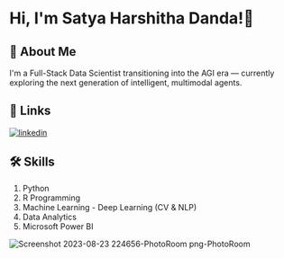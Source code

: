 # Hi, I'm Satya Harshitha Danda!👋

## 🚀 About Me
I'm a Full-Stack Data Scientist transitioning into the AGI era — currently exploring the next generation of intelligent, multimodal agents.

## 🔗 Links
[![linkedin](https://img.shields.io/badge/linkedin-0A66C2?style=for-the-badge&logo=linkedin&logoColor=white)](https://www.linkedin.com/in/satya-harshitha-danda/)

## 🛠 Skills
1. Python
2. R Programming
3. Machine Learning - Deep Learning (CV & NLP)
4. Data Analytics
5. Microsoft Power BI

![Screenshot 2023-08-23 224656-PhotoRoom png-PhotoRoom](https://github.com/SatyaHarshithaDanda/SatyaHarshithaDanda/assets/101806746/dd6a62c3-e6ea-4383-97d4-18ff3f3ca713)

